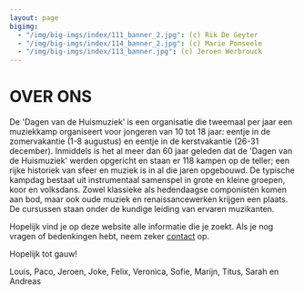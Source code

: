 ```yaml
---
layout: page
bigimg:
  - "/img/big-imgs/index/111_banner_2.jpg": (c) Rik De Geyter
  - "/img/big-imgs/index/114_banner_2.jpg": (c) Marie Ponseele
  - "/img/big-imgs/index/113_banner.jpg": (c) Jeroen Werbrouck
---
```


# OVER ONS

De 'Dagen van de Huismuziek’ is een organisatie die tweemaal per jaar een muziekkamp organiseert voor jongeren van 10 tot 18 jaar: eentje in de zomervakantie (1-8 augustus) en eentje in de kerstvakantie (26-31 december). Inmiddels is het al meer dan 60 jaar geleden dat de 'Dagen van de Huismuziek' werden opgericht en staan er 118 kampen op de teller; een rijke historiek van sfeer en muziek is in al die jaren opgebouwd. De typische kampdag bestaat uit instrumentaal samenspel in grote en kleine groepen, koor en volksdans. Zowel klassieke als hedendaagse componisten komen aan bod, maar ook oude muziek en renaissancewerken krijgen een plaats. De cursussen staan onder de kundige leiding van ervaren muzikanten.

<p id="kamptekst"></p>

<script>
(function() {
  const now = new Date();
  let year = now.getFullYear();

  const winterStart = (y) => new Date(y, 11, 26); // december (11)
  const zomerStart = (y) => new Date(y, 7, 1);    // augustus (7)

  let tekst;

  if (now < winterStart(year)) {
    // nog vóór winterkamp dit jaar
    tekst = `Inschrijven voor het komende winterkamp (26-31 december ${year}) is al mogelijk! Neem gerust een kijkje bij <a href="/contact/">inschrijven</a>.`;
  } else if (now < zomerStart(year + 1)) {
    // ná winterkamp, maar vóór zomerkamp volgend jaar
    tekst = `Inschrijven voor het komende zomerkamp (1-8 augustus ${year + 1}) is al mogelijk! Neem gerust een kijkje bij <a href="/contact/">inschrijven</a>.`;
  } else {
    // ná zomerkamp volgend jaar → winterkamp volgend jaar
    tekst = `Inschrijven voor het komende winterkamp (26-31 december ${year + 1}) is al mogelijk! Neem gerust een kijkje bij <a href="/contact/">inschrijven</a>.`;
  }

  document.getElementById('kamptekst').innerHTML = tekst;
})();
</script>

Hopelijk vind je op deze website alle informatie die je zoekt. Als je nog vragen of bedenkingen hebt, neem zeker <a href="/contact/">contact</a> op. 

Hopelijk tot gauw!

Louis, Paco, Jeroen, Joke, Felix, Veronica, Sofie, Marijn, Titus, Sarah en Andreas
